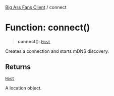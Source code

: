 [Big Ass Fans Client](../README.md) / connect

# Function: connect()

> **connect**(): [`Host`](../classes/Host.md)

Creates a connection and starts mDNS discovery.

## Returns

[`Host`](../classes/Host.md)

A location object.
